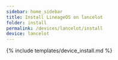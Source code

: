 ```yaml
---
sidebar: home_sidebar
title: Install LineageOS on lancelot
folder: install
permalink: /devices/lancelot/install
device: lancelot
---
```

{% include templates/device_install.md %}
